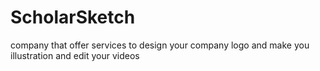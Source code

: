 # ScholarSketch
company that offer services to design your company logo and make you illustration and edit your videos
